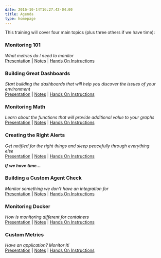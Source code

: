 ```yaml
---
date: 2016-10-14T16:27:42-04:00
title: Agenda
type: homepage
---
```

This training will cover four main topics (plus three others if we have time):

### Monitoring 101
*What metrics do I need to monitor*<br>
[Presentation](preso/monitoring101) | [Notes][2] | [Hands On Instructions][3]
### Building Great Dashboards
*Start building the dashboards that will help you discover the issues of your environment* <br>
[Presentation][7] | [Notes][8] | [Hands On Instructions][9]
### Monitoring Math
*Learn about the functions that will provide additional value to your graphs* <br>
[Presentation][4] | [Notes][5] | [Hands On Instructions][6]


### Creating the Right Alerts
*Get notified for the right things and sleep peacefully through everything else* <br>
[Presentation][10] | [Notes][11] | [Hands On Instructions][12]



***If we have time...***
### Building a Custom Agent Check
*Monitor something we don't have an integration for*<br>
[Presentation][13] | [Notes][14] | [Hands On Instructions][15]

### Monitoring Docker
*How is monitoring different for containers*<br>
[Presentation][16] | [Notes][17] | [Hands On Instructions][18]

### Custom Metrics
*Have an application? Monitor it!*<br>
[Presentation][19] | [Notes][20] | [Hands On Instructions][21]



[2]: notes/monitoring101
[3]: handson/monitoring101
[4]: preso/monitoringmath
[5]: notes/monitoringmath
[6]: handson/monitoringmath
[7]: preso/buildinggreatdashboards
[8]: notes/buildinggreatdashboards
[9]: handson/buildinggreatdashboards
[10]: preso/therightalerts
[11]: notes/therightalerts
[12]: handson/therightalerts
[13]: preso/customagentcheck
[14]: notes/customagentcheck
[15]: handson/customagentcheck
[16]: preso/monitordocker
[17]: notes/monitordocker
[18]: handson/monitordocker
[19]: preso/custommetrics
[20]: notes/custommetrics
[21]: handson/custommetrics
